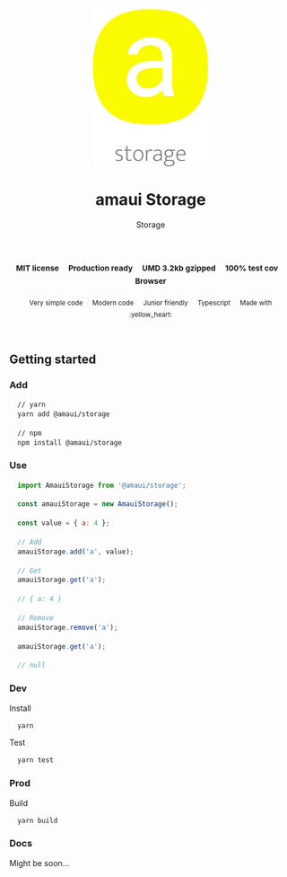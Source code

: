 
</br >
</br >

<p align='center'>
  <a target='_blank' rel='noopener noreferrer' href='#'>
    <img src='utils/images/logo.svg' alt='amaui logo' />
  </a>
</p>

<h1 align='center'>amaui Storage</h1>

<p align='center'>
  Storage
</p>

<br />

<h3 align='center'>
  <sub>MIT license&nbsp;&nbsp;&nbsp;&nbsp;</sub>
  <sub>Production ready&nbsp;&nbsp;&nbsp;&nbsp;</sub>
  <sub>UMD 3.2kb gzipped&nbsp;&nbsp;&nbsp;&nbsp;</sub>
  <sub>100% test cov&nbsp;&nbsp;&nbsp;&nbsp;</sub>
  <sub>Browser</sub>
</h3>

<p align='center'>
    <sub>Very simple code&nbsp;&nbsp;&nbsp;&nbsp;</sub>
    <sub>Modern code&nbsp;&nbsp;&nbsp;&nbsp;</sub>
    <sub>Junior friendly&nbsp;&nbsp;&nbsp;&nbsp;</sub>
    <sub>Typescript&nbsp;&nbsp;&nbsp;&nbsp;</sub>
    <sub>Made with :yellow_heart:</sub>
</p>

<br />

## Getting started

### Add

```sh
  // yarn
  yarn add @amaui/storage

  // npm
  npm install @amaui/storage
```

### Use

```javascript
  import AmauiStorage from '@amaui/storage';

  const amauiStorage = new AmauiStorage();

  const value = { a: 4 };

  // Add
  amauiStorage.add('a', value);

  // Get
  amauiStorage.get('a');

  // { a: 4 }

  // Remove
  amauiStorage.remove('a');

  amauiStorage.get('a');

  // null
```

### Dev

Install

```sh
  yarn
```

Test

```sh
  yarn test
```

### Prod

Build

```sh
  yarn build
```

### Docs

Might be soon...
